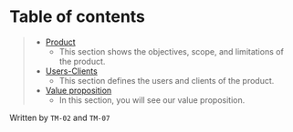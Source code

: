 # Table of contents
 >- [Product](https://github.com/Ozia112/Team-2-FSE-repo/blob/FIS-Project-Stage-1/B_task/Product.md)
>     - This section shows the objectives, scope, and limitations of the product.
 >- [Users-Clients](https://github.com/Ozia112/Team-2-FSE-repo/blob/FIS-Project-Stage-1/B_task/Definition%20%20of%20users-clientes1.1.md#product-usersclients](https://github.com/Ozia112/Team-2-FSE-repo/blob/FIS-Project-Stage-1/B_task/Definition%20%20of%20users-clients1.1.md#product-usersclients))
>     - This section defines the users and clients of the product.
 >- [Value proposition](https://github.com/Ozia112/Team-2-FSE-repo/blob/FIS-Project-Stage-1/B_task/Value%20proposition1.0.md)
>     - In this section, you will see our value proposition.
>
Written by `TM-02` and `TM-07`
